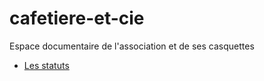 # cafetiere-et-cie
Espace documentaire de l'association et de ses casquettes

- [Les statuts](statuts.md)
